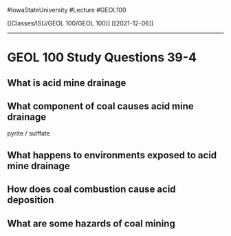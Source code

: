 
#IowaStateUniversity  #Lecture  #GEOL100

[[Classes/ISU/GEOL 100/GEOL 100]] [[2021-12-06]]

---


# GEOL 100 Study Questions 39-4

## What is acid mine drainage 



## What component of coal causes acid mine drainage 

pyrite / sulffate 

## What happens to environments exposed to acid mine drainage 

## How does coal combustion cause acid deposition 

## What are some hazards of coal mining 

